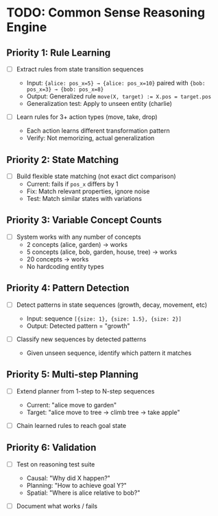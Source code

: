 # TODO: Common Sense Reasoning Engine

## Priority 1: Rule Learning
- [ ] Extract rules from state transition sequences
  - Input: `{alice: pos_x=5} → {alice: pos_x=10}` paired with `{bob: pos_x=3} → {bob: pos_x=8}`
  - Output: Generalized rule `move(X, target) := X.pos = target.pos`
  - Generalization test: Apply to unseen entity (charlie)

- [ ] Learn rules for 3+ action types (move, take, drop)
  - Each action learns different transformation pattern
  - Verify: Not memorizing, actual generalization

## Priority 2: State Matching
- [ ] Build flexible state matching (not exact dict comparison)
  - Current: fails if `pos_x` differs by 1
  - Fix: Match relevant properties, ignore noise
  - Test: Match similar states with variations

## Priority 3: Variable Concept Counts
- [ ] System works with any number of concepts
  - 2 concepts (alice, garden) → works
  - 5 concepts (alice, bob, garden, house, tree) → works
  - 20 concepts → works
  - No hardcoding entity types

## Priority 4: Pattern Detection
- [ ] Detect patterns in state sequences (growth, decay, movement, etc)
  - Input: sequence `[{size: 1}, {size: 1.5}, {size: 2}]`
  - Output: Detected pattern = "growth"
  
- [ ] Classify new sequences by detected patterns
  - Given unseen sequence, identify which pattern it matches

## Priority 5: Multi-step Planning
- [ ] Extend planner from 1-step to N-step sequences
  - Current: "alice move to garden"
  - Target: "alice move to tree → climb tree → take apple"

- [ ] Chain learned rules to reach goal state

## Priority 6: Validation
- [ ] Test on reasoning test suite
  - Causal: "Why did X happen?"
  - Planning: "How to achieve goal Y?"
  - Spatial: "Where is alice relative to bob?"

- [ ] Document what works / fails
